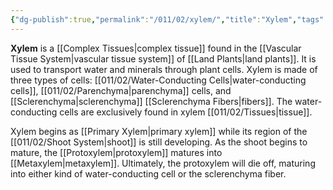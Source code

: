 ```yaml
---
{"dg-publish":true,"permalink":"/011/02/xylem/","title":"Xylem","tags":["BIOL412"],"noteIcon":"fallback","created":"2024-09-26T13:45:04.143-07:00","updated":"2024-09-26T15:27:32.576-07:00"}
---
```


**Xylem** is a [[Complex Tissues\|complex tissue]] found in the [[Vascular Tissue System\|vascular tissue system]] of [[Land Plants\|land plants]]. It is used to transport water and minerals through plant cells. Xylem is made of three types of cells: [[011/02/Water-Conducting Cells\|water-conducting cells]], [[011/02/Parenchyma\|parenchyma]] cells, and [[Sclerenchyma\|sclerenchyma]] [[Sclerenchyma Fibers\|fibers]]. The water-conducting cells are exclusively found in xylem [[011/02/Tissues\|tissue]].

Xylem begins as [[Primary Xylem\|primary xylem]] while its region of the [[011/02/Shoot System\|shoot]] is still developing. As the shoot begins to mature, the [[Protoxylem\|protoxylem]] matures into [[Metaxylem\|metaxylem]]. Ultimately, the protoxylem will die off, maturing into either kind of water-conducting cell or the sclerenchyma fiber.